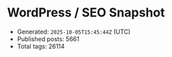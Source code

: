 # WordPress / SEO Snapshot

- Generated: `2025-10-05T15:45:44Z` (UTC)
- Published posts: 5661
- Total tags: 26114
